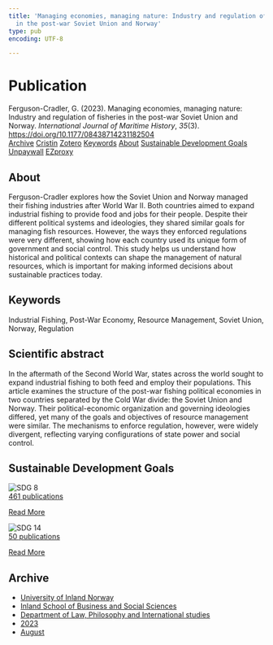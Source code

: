 ```yaml
---
title: 'Managing economies, managing nature: Industry and regulation of fisheries
  in the post-war Soviet Union and Norway'
type: pub
encoding: UTF-8

---
```

<h1>Publication</h1>
<article id="csl-bib-container-CTGAD33K" class="csl-bib-container">
  <div class="csl-bib-body"> <div class="csl-entry">Ferguson-Cradler, G. (2023). Managing economies, managing nature: Industry and regulation of fisheries in the post-war Soviet Union and Norway. <i>International Journal of Maritime History</i>, <i>35</i>(3). <a href="https://doi.org/10.1177/08438714231182504">https://doi.org/10.1177/08438714231182504</a></div> </div>
  <div class="csl-bib-buttons">
    <a href="#taxonomy-article-CTGAD33K" alt="archive" class="csl-bib-button">Archive</a>
    <a href="https://app.cristin.no/results/show.jsf?id=2169094" alt="Cristin" class="csl-bib-button">Cristin</a>
    <a href="http://zotero.org/groups/5881554/items/CTGAD33K" alt="Zotero" class="csl-bib-button">Zotero</a>
    <a href="#keywords-article-CTGAD33K" alt="keywords" class="csl-bib-button">Keywords</a>
    <a href="#about-article-CTGAD33K" alt="about_pub" class="csl-bib-button">About</a>
    <a href="#sdg-article-CTGAD33K" alt="sdg" class="csl-bib-button">Sustainable Development Goals</a>
    <a href="https://journals.sagepub.com/doi/pdf/10.1177/08438714231182504" alt="Unpaywall" class="csl-bib-button">Unpaywall</a>
    <a href="https://journals.sagepub.com/doi/pdf/10.1177/08438714231182504" alt="EZproxy" class="csl-bib-button">EZproxy</a>
  </div>
  <div id="csl-bib-meta-container-CTGAD33K"></div>
</article>
<div id="csl-bib-meta-CTGAD33K" class="csl-bib-meta">
  <article id="about-article-CTGAD33K" class="about_pub-article">
    <h1>About</h1>
    Ferguson-Cradler explores how the Soviet Union and Norway managed their fishing industries after World War II. Both countries aimed to expand industrial fishing to provide food and jobs for their people. Despite their different political systems and ideologies, they shared similar goals for managing fish resources. However, the ways they enforced regulations were very different, showing how each country used its unique form of government and social control. This study helps us understand how historical and political contexts can shape the management of natural resources, which is important for making informed decisions about sustainable practices today.
  </article>
  <article id="keywords-article-CTGAD33K" class="keywords-article">
    <h1>Keywords</h1>
    Industrial Fishing, Post-War Economy, Resource Management, Soviet Union, Norway, Regulation
  </article>
  <article id="abstract-article-CTGAD33K" class="abstract-article">
    <h1>Scientific abstract</h1>
    In the aftermath of the Second World War, states across the world sought to expand industrial fishing to both feed and employ their populations. This article examines the structure of the post-war fishing political economies in two countries separated by the Cold War divide: the Soviet Union and Norway. Their political-economic organization and governing ideologies differed, yet many of the goals and objectives of resource management were similar. The mechanisms to enforce regulation, however, were widely divergent, reflecting varying configurations of state power and social control.
  </article>
  <article id="sdg-article-CTGAD33K" class="sdg-article">
    <h1>Sustainable Development Goals</h1>
    <div class="sdg-container"><div id="sdg8" class="sdg">
        <img src="{{< params subfolder >}}images/sdg/sdg08_en.png" class="image" alt="SDG 8">
        <div class="sdg-overlay">
          <a href="/en/archive/?key=?sdg=8#archive" class="sdg-publication-count"><span>461</span> publications</a>
          <p><a href="https://sdgs.un.org/goals/goal8" class="sdg-read-more">Read More</a></p>
        </div>
      </div> <div id="sdg14" class="sdg">
        <img src="{{< params subfolder >}}images/sdg/sdg14_en.png" class="image" alt="SDG 14">
        <div class="sdg-overlay">
          <a href="/en/archive/?key=?sdg=14#archive" class="sdg-publication-count"><span>50</span> publications</a>
          <p><a href="https://sdgs.un.org/goals/goal14" class="sdg-read-more">Read More</a></p>
        </div>
      </div></div>
  </article>
  <article id="taxonomy-article-CTGAD33K" class="taxonomy-article">
    <h1>Archive</h1>
    <ul>
      <li>
        <a href="/en/archive/?key=3DCRN523">University of Inland Norway</a>
      </li>
      <li>
        <a href="/en/archive/?key=DU8Q9LN9">Inland School of Business and Social Sciences</a>
      </li>
      <li>
        <a href="/en/archive/?key=ITYAG68H">Department of Law, Philosophy and International studies</a>
      </li>
      <li>
        <a href="/en/archive/?key=8Y35X54R">2023</a>
      </li>
      <li>
        <a href="/en/archive/?key=DBBADEV7">August</a>
      </li>
    </ul>
  </article>
</div>
